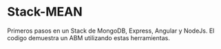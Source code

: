 # Stack-MEAN
Primeros pasos en un Stack de MongoDB, Express, Angular y NodeJs. El codigo demuestra un ABM utilizando estas herramientas.
